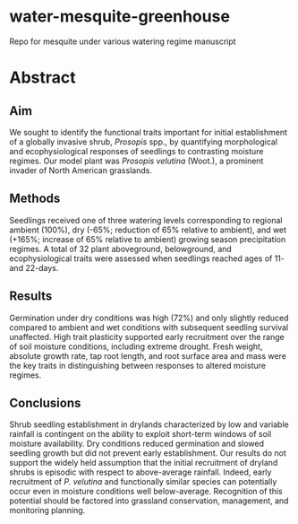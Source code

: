# water-mesquite-greenhouse
Repo for mesquite under various watering regime manuscript

# Abstract
## Aim
We sought to identify the functional traits important for initial establishment of a globally invasive shrub, _Prosopis_ spp., by quantifying morphological and ecophysiological responses of seedlings to contrasting moisture regimes. Our model plant was _Prosopis velutina_ (Woot.), a prominent invader of North American grasslands. 
## Methods
Seedlings received one of three watering levels corresponding to regional ambient (100%), dry (-65%; reduction of 65% relative to ambient), and wet (+165%; increase of 65% relative to ambient) growing season precipitation regimes. A total of 32 plant aboveground, belowground, and ecophysiological traits were assessed when seedlings reached ages of 11- and 22-days. 
## Results
Germination under dry conditions was high (72%) and only slightly reduced compared to ambient and wet conditions with subsequent seedling survival unaffected. High trait plasticity supported early recruitment over the range of soil moisture conditions, including extreme drought. Fresh weight, absolute growth rate, tap root length, and root surface area and mass were the key traits in distinguishing between responses to altered moisture regimes.
## Conclusions
Shrub seedling establishment in drylands characterized by low and variable rainfall is contingent on the ability to exploit short-term windows of soil moisture availability. Dry conditions reduced germination and slowed seedling growth but did not prevent early establishment. Our results do not support the widely held assumption that the initial recruitment of dryland shrubs is episodic with respect to above-average rainfall. Indeed, early recruitment of _P. velutina_ and functionally similar species can potentially occur even in moisture conditions well below-average. Recognition of this potential should be factored into grassland conservation, management, and monitoring planning.
